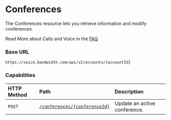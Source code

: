 # Conferences
The Conferences resource lets you retrieve information and modify conferences.

<aside class="alert general small">
<p>
Read More about Calls and Voice in the <a href="http://dev.bandwidth.com/faq/#voice">FAQ</a>
</p>
</aside>

### Base URL

`https://voice.bandwidth.com/api/v2/accounts/{accountId}`

### Capabilities

| HTTP Method                      | Path                                                               | Description                     |
|:---------------------------------|:-------------------------------------------------------------------|:--------------------------------|
| <code class="get">POST</code>    | [`/conferences/{conferenceId}`](postConferencesConferenceId.md)    | Update an active conference.    |
